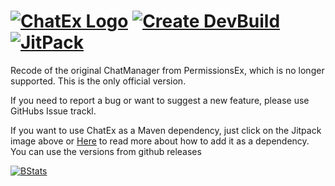 [![ChatEx Logo](https://github.com/TheJeterLP/ChatEx/blob/master/logo.png?raw=true)](https://www.spigotmc.org/resources/chatex-continued.71041/)
[![Create DevBuild](https://github.com/TheJeterLP/ChatEx/actions/workflows/create-devbuild.yml/badge.svg)](https://github.com/TheJeterLP/ChatEx/actions)
[![JitPack](https://jitpack.io/v/TheJeterLP/ChatEx.svg)](https://jitpack.io/#TheJeterLP/ChatEx)
================================
Recode of the original ChatManager from PermissionsEx, which is no longer supported.
This is the only official version. 

If you need to report a bug or want to suggest a new feature, please use GitHubs Issue trackl.

If you want to use ChatEx as a Maven dependency, just click on the Jitpack image above or [Here](https://jitpack.io/#TheJeterLP/ChatEx) to read more about how to add it as a dependency. You can use the versions from github releases

[![BStats](https://bstats.org/signatures/bukkit/ChatEx.svg)](https://bstats.org/plugin/bukkit/ChatEx/7744)
